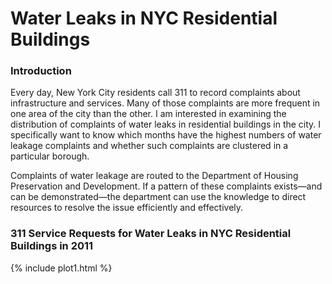 # Water Leaks in NYC Residential Buildings

### Introduction

Every day, New York City residents call 311 to record complaints about infrastructure and services. Many of those complaints are more frequent in one area of the city than the other. I am interested in examining the distribution of complaints of water leaks in residential buildings in the city. I specifically want to know which months have the highest numbers of water leakage complaints and whether such complaints are clustered in a particular borough.  

Complaints of water leakage are routed to the Department of Housing Preservation and Development. If a pattern of these complaints exists—and can be demonstrated—the department can use the knowledge to direct resources to resolve the issue efficiently and effectively. 

### 311 Service Requests for Water Leaks in NYC Residential Buildings in 2011
{% include plot1.html %}
